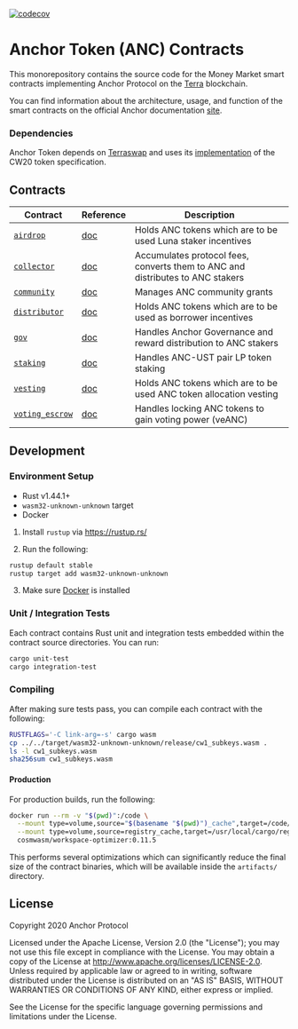 [![codecov](https://codecov.io/gh/Anchor-Protocol/anchor-token-contracts/branch/main/graph/badge.svg?token=NK4H00P3KH)](https://codecov.io/gh/Anchor-Protocol/anchor-token-contracts)

# Anchor Token (ANC) Contracts

This monorepository contains the source code for the Money Market smart contracts implementing Anchor Protocol on the [Terra](https://terra.money) blockchain.

You can find information about the architecture, usage, and function of the smart contracts on the official Anchor documentation [site](https://docs.anchorprotocol.com/smart-contracts/anchor-token).

### Dependencies

Anchor Token depends on [Terraswap](https://terraswap.io) and uses its [implementation](https://github.com/terraswap/terraswap) of the CW20 token specification.

## Contracts

| Contract                                     | Reference                                                                     | Description                                                                    |
| -------------------------------------------- | ----------------------------------------------------------------------------- | ------------------------------------------------------------------------------ |
| [`airdrop`](./contracts/airdrop)             | [doc](https://docs.anchorprotocol.com/smart-contracts/anchor-token/airdrop)   | Holds ANC tokens which are to be used Luna staker incentives                   |
| [`collector`](./contracts/collector)         | [doc](https://docs.anchorprotocol.com/smart-contracts/anchor-token/collector) | Accumulates protocol fees, converts them to ANC and distributes to ANC stakers |
| [`community`](../contracts/community)        | [doc](https://docs.anchorprotocol.com/smart-contracts/anchor-token/community) | Manages ANC community grants                                                   |
| [`distributor`](./contracts/distributor)     | [doc](https://docs.anchorprotocol.com/smart-contracts/anchor-token/dripper)   | Holds ANC tokens which are to be used as borrower incentives                   |
| [`gov`](./contracts/gov)                     | [doc](https://docs.anchorprotocol.com/smart-contracts/anchor-token/gov)       | Handles Anchor Governance and reward distribution to ANC stakers               |
| [`staking`](./contracts/staking)             | [doc](https://docs.anchorprotocol.com/smart-contracts/anchor-token/staking)   | Handles ANC-UST pair LP token staking                                          |
| [`vesting`](./contracts/vesting)             | [doc](https://docs.anchorprotocol.com/smart-contracts/anchor-token/vesting)   | Holds ANC tokens which are to be used ANC token allocation vesting             |
| [`voting_escrow`](./contracts/voting_escrow) | [doc](https://docs.anchorprotocol.com/smart-contracts/anchor-token/#)         | Handles locking ANC tokens to gain voting power (veANC)                        |

## Development

### Environment Setup

- Rust v1.44.1+
- `wasm32-unknown-unknown` target
- Docker

1. Install `rustup` via https://rustup.rs/

2. Run the following:

```sh
rustup default stable
rustup target add wasm32-unknown-unknown
```

3. Make sure [Docker](https://www.docker.com/) is installed

### Unit / Integration Tests

Each contract contains Rust unit and integration tests embedded within the contract source directories. You can run:

```sh
cargo unit-test
cargo integration-test
```

### Compiling

After making sure tests pass, you can compile each contract with the following:

```sh
RUSTFLAGS='-C link-arg=-s' cargo wasm
cp ../../target/wasm32-unknown-unknown/release/cw1_subkeys.wasm .
ls -l cw1_subkeys.wasm
sha256sum cw1_subkeys.wasm
```

#### Production

For production builds, run the following:

```sh
docker run --rm -v "$(pwd)":/code \
  --mount type=volume,source="$(basename "$(pwd)")_cache",target=/code/target \
  --mount type=volume,source=registry_cache,target=/usr/local/cargo/registry \
  cosmwasm/workspace-optimizer:0.11.5
```

This performs several optimizations which can significantly reduce the final size of the contract binaries, which will be available inside the `artifacts/` directory.

## License

Copyright 2020 Anchor Protocol

Licensed under the Apache License, Version 2.0 (the "License"); you may not use this file except in compliance with the License. You may obtain a copy of the License at http://www.apache.org/licenses/LICENSE-2.0. Unless required by applicable law or agreed to in writing, software distributed under the License is distributed on an "AS IS" BASIS, WITHOUT WARRANTIES OR CONDITIONS OF ANY KIND, either express or implied.

See the License for the specific language governing permissions and limitations under the License.
